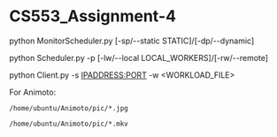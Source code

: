 CS553_Assignment-4
==================

python MonitorScheduler.py [-sp/--static STATIC]/[-dp/--dynamic]

python Scheduler.py -p <PORT> [-lw/--local LOCAL_WORKERS]/[-rw/--remote]

python Client.py -s <IPADDRESS:PORT> -w <WORKLOAD_FILE>

For Animoto:

	/home/ubuntu/Animoto/pic/*.jpg

	/home/ubuntu/Animoto/pic/*.mkv
